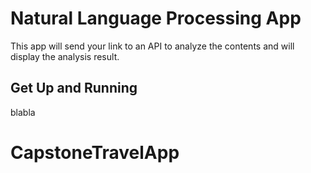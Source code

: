 # Natural Language Processing App

This app will send your link to an API to analyze the contents and will display the analysis result.

## Get Up and Running

blabla
# CapstoneTravelApp
